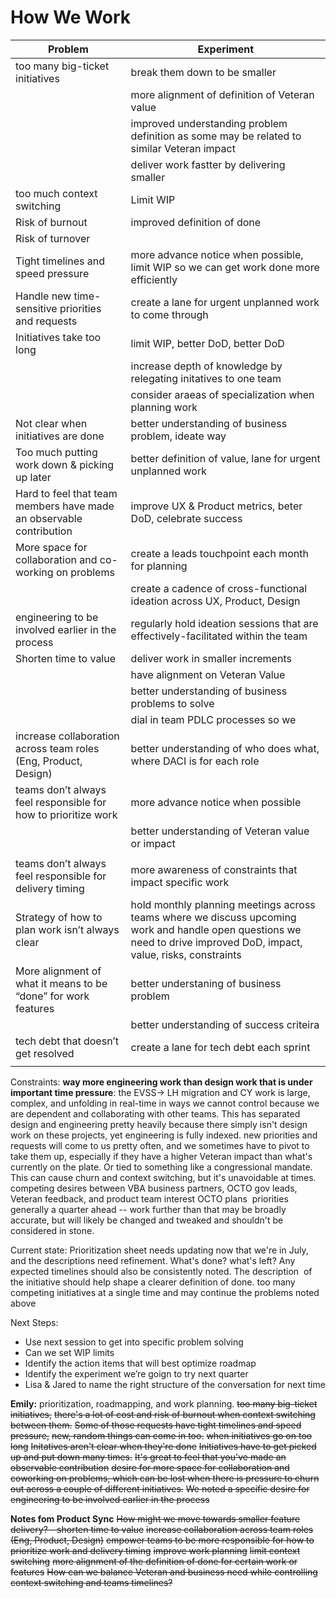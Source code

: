 # How We Work



| Problem                                                      | Experiment                                                   |
|--------------------------------------------------------------|--------------------------------------------------------------|
| too many big-ticket initiatives                              | break them down to be smaller                                |
|                                                              | more alignment of definition of Veteran value                |
|                                                              | improved understanding problem definition as some may be related to similar Veteran impact             |
|                                                              | deliver work fastter by delivering smaller              |
| too much context switching                                   | Limit WIP                                                    |
| Risk of burnout                                              | improved definition of done                                  |
| Risk of turnover                                             |                                                              |
| Tight timelines and speed pressure                           | more advance notice when possible, limit WIP so we can get work done more efficiently |
| Handle new time-sensitive priorities and requests            | create a lane for urgent unplanned work to come through      |
| Initiatives take too long                                    | limit WIP, better DoD, better DoD                            |
|                                                              | increase depth of knowledge by relegating initatives to one team |
|                                                              | consider araeas of specialization when planning work         |
| Not clear when initiatives are done                          | better understanding of business problem, ideate way         |
| Too much putting work down & picking up later                | better definition of value, lane for urgent unplanned work   |
| Hard to feel that team members have made an observable contribution | improve UX & Product metrics, beter DoD, celebrate success   |
| More space for collaboration and co-working on problems      | create a leads touchpoint each month for planning            |
|                                                              | create a cadence of cross-functional ideation across UX, Product, Design |
| engineering to be involved earlier in the process            | regularly hold ideation sessions that are effectively-facilitated within the team |
| Shorten time to value                                        | deliver work in smaller increments                           |
|                                                              | have alignment on Veteran Value                              |
|                                                              | better understanding of business problems to solve           |
|                                                              | dial in team PDLC processes so we                            |
| increase collaboration across team roles (Eng, Product, Design) | better understanding of who does what, where DACI is for each role |
| teams don’t always feel responsible for how to prioritize work | more advance notice when possible                            |
|                                                              | better understanding of Veteran value or impact              |
|                                                              |                                                              |
| teams don’t always feel responsible for delivery timing      | more awareness of constraints that impact specific work      |
| Strategy of how to plan work isn’t always clear              | hold monthly planning meetings across teams where we discuss upcoming work and handle open questions we need to drive improved DoD, impact, value, risks, constraints |
| More alignment of what it means to be “done” for work features | better understaning of business problem                      |
|                                                              |  better understanding of success criteira                    |
| tech debt that doesn’t get resolved                          | create a lane for tech debt each sprint                      |
|                                                              |                                                              |



Constraints:
**way more engineering work than design work that is under important time pressure**: the EVSS-> LH migration and CY work is large, complex, and unfolding in real-time in ways we cannot control because we are dependent and collaborating with other teams. This has separated design and engineering pretty heavily because there simply isn't design work on these projects, yet engineering is fully indexed.
new priorities and requests will come to us pretty often, and we sometimes have to pivot to take them up, especially if they have a higher Veteran impact than what's currently on the plate. Or tied to something like a congressional mandate. This can cause churn and context switching, but it's unavoidable at times.
competing desires between VBA business partners, OCTO gov leads, Veteran feedback, and product team interest
OCTO plans  priorities generally a quarter ahead -- work further than that may be broadly accurate, but will likely be changed and tweaked and shouldn't be considered in stone.

Current state:
Prioritization sheet needs updating now that we're in July, and the descriptions need refinement. What's done? what's left? Any expected timelines should also be consistently noted. The description  of the initiative should help shape a clearer definition of done.
too many competing initiatives at a single time and may continue the problems noted above

Next Steps:
* Use next session to get into specific problem solving
* Can we set WIP limits
* Identify the action items that will best optimize roadmap
* Identify the experiment we’re goign to try next quarter
* Lisa & Jared to name the right structure of the conversation for next time


**Emily:**
prioritization, roadmapping, and work planning.
~~too many big-ticket initiatives,~~ 
~~there's a lot of cost and risk of burnout when context switching between them.~~ 
~~Some of those requests have tight timelines and speed pressure,~~
~~new, random things can come in too.~~
~~when initiatives go on too long~~ 
~~Initatives aren't clear when they're done~~
~~Initiatives have to get picked up and put down many times.~~
~~It's great to feel that you've made an observable contribution~~
~~desire for more space for collaboration and coworking on problems, which can be lost when there is pressure to churn out across a couple of different initiatives.~~ 
~~We noted a specific desire for engineering to be involved earlier in the process~~

**Notes fom Product Sync**
~~How might we move towards smaller feature delivery? - shorten time to value~~
~~increase collaboration across team roles (Eng, Product, Design)~~
~~empower teams to be more responsible for how to prioritize work and delivery timing~~
~~improve work planning~~
~~limit context switching~~
~~more alignment of the definition of done for certain work or features~~
~~How can we balance Veteran and business need while controlling context switching and teams timelines?~~
